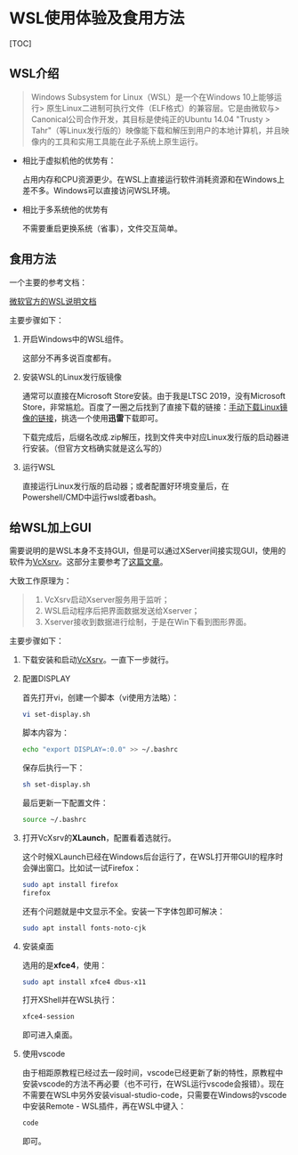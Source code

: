 # WSL使用体验及食用方法

[TOC]

## WSL介绍
> Windows Subsystem for Linux（WSL）是一个在Windows 10上能够运行> 原生Linux二进制可执行文件（ELF格式）的兼容层。它是由微软与> Canonical公司合作开发，其目标是使纯正的Ubuntu 14.04 "Trusty > Tahr"（等Linux发行版的）映像能下载和解压到用户的本地计算机，并且映像内的工具和实用工具能在此子系统上原生运行。

- 相比于虚拟机他的优势有：

    占用内存和CPU资源更少。在WSL上直接运行软件消耗资源和在Windows上差不多。Windows可以直接访问WSL环境。

- 相比于多系统他的优势有 

    不需要重启更换系统（省事），文件交互简单。

## 食用方法
一个主要的参考文档：

[微软官方的WSL说明文档](https://docs.microsoft.com/en-us/windows/wsl/install-on-server)

主要步骤如下：

1. 开启Windows中的WSL组件。

    这部分不再多说百度都有。

2. 安装WSL的Linux发行版镜像

    通常可以直接在Microsoft Store安装。由于我是LTSC 2019，没有Microsoft Store，非常尴尬。百度了一圈之后找到了直接下载的链接：[手动下载Linux镜像的链接](https://docs.microsoft.com/en-us/windows/wsl/install-manual)，挑选一个使用**迅雷**下载即可。

    下载完成后，后缀名改成.zip解压，找到文件夹中对应Linux发行版的启动器进行安装。（但官方文档确实就是这么写的）

3. 运行WSL

    直接运行Linux发行版的启动器；或者配置好环境变量后，在Powershell/CMD中运行wsl或者bash。

## 给WSL加上GUI
需要说明的是WSL本身不支持GUI，但是可以通过XServer间接实现GUI，使用的软件为[VcXsrv](https://sourceforge.net/projects/vcxsrv/)。这部分主要参考了[这篇文章](https://blog.csdn.net/w_weilan/article/details/82862913)。

大致工作原理为：
> 1. VcXsrv启动Xserver服务用于监听；
> 2. WSL启动程序后把界面数据发送给Xserver；
> 3. Xserver接收到数据进行绘制，于是在Win下看到图形界面。

主要步骤如下：
1. 下载安装和启动[VcXsrv](https://sourceforge.net/projects/vcxsrv/)。一直下一步就行。
   
2. 配置DISPLAY
   
    首先打开vi，创建一个脚本（vi使用方法略）：
    ```bash
    vi set-display.sh
    ```

    脚本内容为：
    ```bash
    echo "export DISPLAY=:0.0" >> ~/.bashrc
    ```

    保存后执行一下：
    ```bash
    sh set-display.sh
    ```

    最后更新一下配置文件：
    ```bash
    source ~/.bashrc
    ```

3. 打开VcXsrv的**XLaunch**，配置看着选就行。

    这个时候XLaunch已经在Windows后台运行了，在WSL打开带GUI的程序时会弹出窗口。比如试一试Firefox：
    ```bash
    sudo apt install firefox
    firefox
    ```
    还有个问题就是中文显示不全。安装一下字体包即可解决：
    ```bash
    sudo apt install fonts-noto-cjk
    ```

4. 安装桌面
   
    选用的是**xfce4**，使用：
    ```bash
    sudo apt install xfce4 dbus-x11
    ```

    打开XShell并在WSL执行：
    ```bash
    xfce4-session
    ```
    即可进入桌面。

5. 使用vscode
   
    由于相距原教程已经过去一段时间，vscode已经更新了新的特性，原教程中安装vscode的方法不再必要（也不可行，在WSL运行vscode会报错）。现在不需要在WSL中另外安装visual-studio-code，只需要在Windows的vscode中安装Remote - WSL插件，再在WSL中键入：
    ```bash
    code
    ```
    即可。